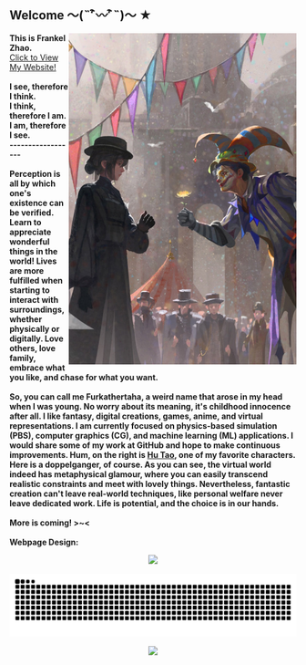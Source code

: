 ## Welcome ～(˵¯͒〰¯͒˵)～ ★

<!--
<img align='right' src='personal_cdn/00017-2771211951.png' width='400px'>
-->
<img align='right' src='personal_cdn/klein_Melissa.jpg' width='400px'>

<b>This is Frankel Zhao.  </b><br>
[Click to View My Website!](https://furkathertaha.github.io/) <br>
<br>
<b> I see, therefore I think. <br> I think, therefore I am. <br> I am, therefore I see.  &emsp;&emsp;&emsp;&emsp; ------------------ <br> </b>
<br>
<b> Perception is all by which one's existence can be verified. Learn to appreciate wonderful things in the world! Lives are more fulfilled when starting to interact with surroundings, whether physically or digitally. Love others, love family, embrace what you like, and chase for what you want. </b><br> 
<br> 
<b> So, you can call me Furkathertaha, a weird name that arose in my head when I was young. No worry about its meaning, it's childhood innocence after all. I like fantasy, digital creations, games, anime, and virtual representations. I am currently focused on physics-based simulation (PBS), computer graphics (CG), and machine learning (ML) applications. I would share some of my work at GitHub and hope to make continuous improvements. Hum, on the right is [Hu Tao](https://www.google.com/search?q=Hu+Tao&sca_esv=7994f51f647571a9&sca_upv=1&sxsrf=ACQVn08wO7zCDsgyY4qRaKmr8Wxlw-k4WA%3A1711229186420&ei=Akn_ZZajGYTBvr0PgoWKwAc&ved=0ahUKEwiWrKS-qYuFAxWEoK8BHYKCAngQ4dUDCBA&uact=5&oq=Hu+Tao&gs_lp=Egxnd3Mtd2l6LXNlcnAiBkh1IFRhbzIKEAAYRxjWBBiwAzIKEAAYRxjWBBiwAzIKEAAYRxjWBBiwAzIKEAAYRxjWBBiwAzIKEAAYRxjWBBiwAzIKEAAYRxjWBBiwAzIKEAAYRxjWBBiwAzIKEAAYRxjWBBiwAzIKEAAYRxjWBBiwAzIKEAAYRxjWBBiwA0iVB1AAWABwAXgBkAEAmAEAoAEAqgEAuAEDyAEAmAIBoAIDmAMAiAYBkAYKkgcBMaAHAA&sclient=gws-wiz-serp), one of my favorite characters. Here is a doppelganger, of course. As you can see, the virtual world indeed has metaphysical glamour, where you can easily transcend realistic constraints and meet with lovely things. Nevertheless, fantastic creation can't leave real-world techniques, like personal welfare never leave dedicated work. Life is potential, and the choice is in our hands.
<br>
<br>
<b> More is coming! >~< </b> 
<br>
<br>
<b> Webpage Design: </b>
<p align="center">
    <img src='https://github-readme-stats-one-bice.vercel.app/api/top-langs/?username=Furkathertaha&layout=compact&hide_border=true&langs_count=10&theme=buefy' width='400px'>
</p>

<!-- see my workflow-->
<picture>
  <source media="(prefers-color-scheme: dark)" srcset="https://raw.githubusercontent.com/Furkathertaha/Furkathertaha/output/github-contribution-grid-snake-dark.svg">
  <source media="(prefers-color-scheme: light)" srcset="https://raw.githubusercontent.com/Furkathertaha/Furkathertaha/output/github-contribution-grid-snake.svg">
  <img alt="github contribution grid snake animation" src="https://raw.githubusercontent.com/Furkathertaha/Furkathertaha/output/github-contribution-grid-snake.svg">
</picture>

<p align="center">
  <img src="https://profile-counter.glitch.me/Furkathertaha/count.svg" />
</p>
